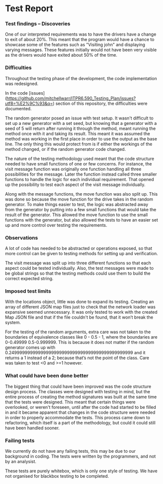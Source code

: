# Test Report

### Test findings – Discoveries
One of our interpreted requirements was to have the drivers have a change to exit of about 20%. This meant that the program would have a chance to showcase some of the features such as "Visiting john" and displaying varying messages. These features initially would not have been very visible as the drivers would have exited about 50% of the time.

### Difficulties
Throughout the testing phase of the development, the code implementation was redesigned.  

In the code [issues] (https://github.com/mitchellwarr/ITPR6.590_Testing_Plan/issues?utf8=%E2%9C%93&q=) section of this repository, the difficulties were documented.  

The random generator posed an issue with test setup. It wasn't difficult to set up a new generator with a set seed, but knowing that a generator with a seed of 5 will return after running it through the method, meant running the method once with it and taking its result. This meant it was assumed the method was working in the first place in order to use the output as the base line. The only thing this would protect from is if either the workings of the method changed, or if the random generator code changed.  

The nature of the testing methodology used meant that the code structure needed to have small functions of one or few concerns. For instance, the visit message function was originally one function handling all three possibilities for the message. Later the function instead called three smaller functions to handle the logic for each individual requirement. That opened up the possibility to test each aspect of the visit message individually.  

Along with the message functions, the move function was also split up. This was done so because the move function for the drive takes in the random generator. To make things easier to test, the logic was abstracted away from the generator by putting into a few small functions that would take the result of the generator. This allowed the move function to use the small functions with the generator, but also allowed the tests to have an easier set up and more control over testing the requirements.  

### Observations
A lot of code has needed to be abstracted or operations exposed, so that more control can be given to testing methods for setting up and verification.  

The visit message was split up into three different functions so that each aspect could be tested individually. Also, the test messages were made to be global strings so that the testing methods could use them to build the correct expected string.

### Imposed test limits
With the locations object, little was done to expand its testing. Creating an array of different JSON map files just to check that the network loader was expansive seemed unnecessary. It was only tested to work with the created Map JSON file and that if the file couldn't be found, that it won’t break the system.  

For the testing of the random arguments, extra care was not taken to the boundaries of equivalence classes like 0 - 0.5 - 1, where the boundaries are 0-0.49999 0.5-0.999999. This is because it does not matter if the random generator comes up with 0.24999999999999999999999999999999999999999999999 and it returns a 1 instead of a 2; because that’s not the point of the class. Care was taken to test <0 and >=1 however.  

### What could have been done better
The biggest thing that could have been improved was the code structure design process. The classes were designed with testing in mind, but the entire process of creating the method signatures was built at the same time that the tests were designed. This meant that certain things were overlooked, or weren't foreseen, until after the code had started to be filled in and it became apparent that changes in the code structure were needed in order to properly accommodate the tests. This process came down to refactoring, which itself is a part of the methodology, but could it could still have been handled sooner.

### Failing tests
We currently do not have any failing tests, this may be due to our background in coding. The tests were written by the programmers, and not by an analysist.  

These tests are purely whitebox, which is only one style of testing. We have not organised for blackbox testing to be completed.  
